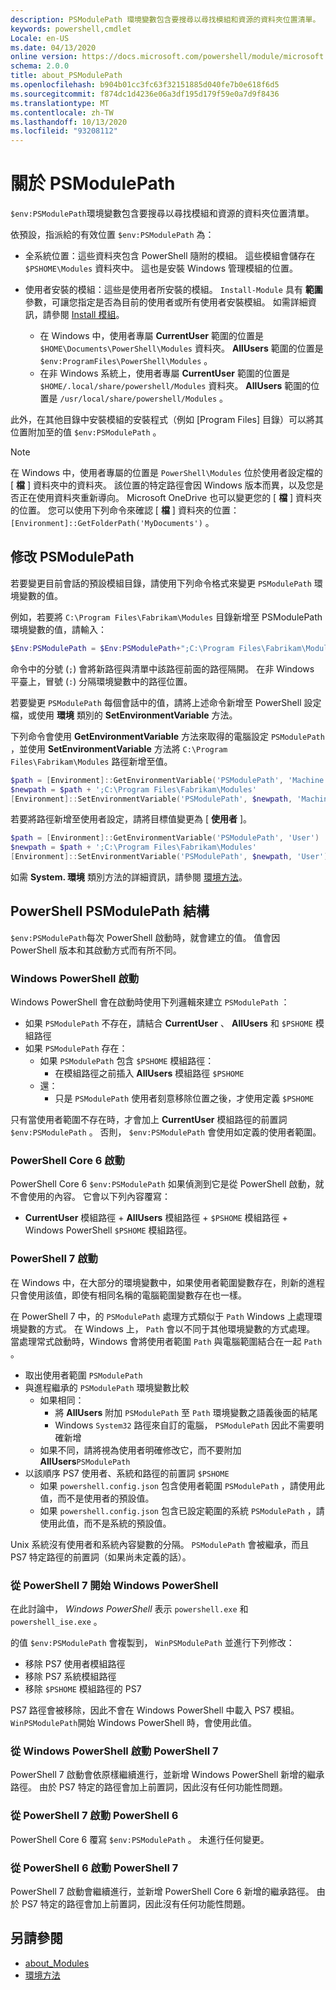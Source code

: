 ```yaml
---
description: PSModulePath 環境變數包含要搜尋以尋找模組和資源的資料夾位置清單。
keywords: powershell,cmdlet
Locale: en-US
ms.date: 04/13/2020
online version: https://docs.microsoft.com/powershell/module/microsoft.powershell.core/about/about_PSModulePath?view=powershell-7&WT.mc_id=ps-gethelp
schema: 2.0.0
title: about_PSModulePath
ms.openlocfilehash: b904b01cc3fc63f32151885d040fe7b0e618f6d5
ms.sourcegitcommit: f874dc1d4236e06a3df195d179f59e0a7d9f8436
ms.translationtype: MT
ms.contentlocale: zh-TW
ms.lasthandoff: 10/13/2020
ms.locfileid: "93208112"
---
```

# <a name="about-psmodulepath"></a>關於 PSModulePath

`$env:PSModulePath`環境變數包含要搜尋以尋找模組和資源的資料夾位置清單。

依預設，指派給的有效位置 `$env:PSModulePath` 為：

- 全系統位置：這些資料夾包含 PowerShell 隨附的模組。 這些模組會儲存在 `$PSHOME\Modules` 資料夾中。 這也是安裝 Windows 管理模組的位置。

- 使用者安裝的模組：這些是使用者所安裝的模組。
  `Install-Module` 具有 **範圍** 參數，可讓您指定是否為目前的使用者或所有使用者安裝模組。 如需詳細資訊，請參閱 [Install 模組](xref:PowerShellGet.Install-Module)。

  - 在 Windows 中，使用者專屬 **CurrentUser** 範圍的位置是 `$HOME\Documents\PowerShell\Modules` 資料夾。 **AllUsers** 範圍的位置是 `$env:ProgramFiles\PowerShell\Modules` 。
  - 在非 Windows 系統上，使用者專屬 **CurrentUser** 範圍的位置是 `$HOME/.local/share/powershell/Modules` 資料夾。 **AllUsers** 範圍的位置是 `/usr/local/share/powershell/Modules` 。

此外，在其他目錄中安裝模組的安裝程式（例如 [Program Files] 目錄）可以將其位置附加至的值 `$env:PSModulePath` 。

> [!NOTE]
> 在 Windows 中，使用者專屬的位置是 `PowerShell\Modules` 位於使用者設定檔的 [ **檔** ] 資料夾中的資料夾。 該位置的特定路徑會因 Windows 版本而異，以及您是否正在使用資料夾重新導向。 Microsoft OneDrive 也可以變更您的 [ **檔** ] 資料夾的位置。 您可以使用下列命令來確認 [ **檔** ] 資料夾的位置： `[Environment]::GetFolderPath('MyDocuments')` 。

## <a name="modifying-psmodulepath"></a>修改 PSModulePath

若要變更目前會話的預設模組目錄，請使用下列命令格式來變更 `PSModulePath` 環境變數的值。

例如，若要將 `C:\Program Files\Fabrikam\Modules` 目錄新增至 PSModulePath 環境變數的值，請輸入：

```powershell
$Env:PSModulePath = $Env:PSModulePath+";C:\Program Files\Fabrikam\Modules"
```

命令中的分號 (`;`) 會將新路徑與清單中該路徑前面的路徑隔開。 在非 Windows 平臺上，冒號 (`:`) 分隔環境變數中的路徑位置。

若要變更 `PSModulePath` 每個會話中的值，請將上述命令新增至 PowerShell 設定檔，或使用 **環境** 類別的 **SetEnvironmentVariable** 方法。

下列命令會使用 **GetEnvironmentVariable** 方法來取得的電腦設定 `PSModulePath` ，並使用 **SetEnvironmentVariable** 方法將 `C:\Program Files\Fabrikam\Modules` 路徑新增至值。

```powershell
$path = [Environment]::GetEnvironmentVariable('PSModulePath', 'Machine')
$newpath = $path + ';C:\Program Files\Fabrikam\Modules'
[Environment]::SetEnvironmentVariable('PSModulePath', $newpath, 'Machine')
```

若要將路徑新增至使用者設定，請將目標值變更為 [ **使用者** ]。

```powershell
$path = [Environment]::GetEnvironmentVariable('PSModulePath', 'User')
$newpath = $path + ';C:\Program Files\Fabrikam\Modules'
[Environment]::SetEnvironmentVariable('PSModulePath', $newpath, 'User')
```

如需 **System. 環境** 類別方法的詳細資訊，請參閱 [環境方法](/dotnet/api/system.environment)。

## <a name="powershell-psmodulepath-construction"></a>PowerShell PSModulePath 結構

`$env:PSModulePath`每次 PowerShell 啟動時，就會建立的值。
值會因 PowerShell 版本和其啟動方式而有所不同。

### <a name="windows-powershell-startup"></a>Windows PowerShell 啟動

Windows PowerShell 會在啟動時使用下列邏輯來建立 `PSModulePath` ：

- 如果 `PSModulePath` 不存在，請結合 **CurrentUser** 、 **AllUsers** 和 `$PSHOME` 模組路徑
- 如果 `PSModulePath` 存在：
  - 如果 `PSModulePath` 包含 `$PSHOME` 模組路徑：
    - 在模組路徑之前插入 **AllUsers** 模組路徑 `$PSHOME`
  - 還：
    - 只是 `PSModulePath` 使用者刻意移除位置之後，才使用定義 `$PSHOME`

只有當使用者範圍不存在時，才會加上 **CurrentUser** 模組路徑的前置詞 `$env:PSModulePath` 。 否則， `$env:PSModulePath` 會使用如定義的使用者範圍。

### <a name="powershell-core-6-startup"></a>PowerShell Core 6 啟動

PowerShell Core 6 `$env:PSModulePath` 如果偵測到它是從 PowerShell 啟動，就不會使用的內容。 它會以下列內容覆寫：

- **CurrentUser** 模組路徑 + **AllUsers** 模組路徑 + `$PSHOME` 模組路徑 + Windows PowerShell `$PSHOME` 模組路徑。

### <a name="powershell-7-startup"></a>PowerShell 7 啟動

在 Windows 中，在大部分的環境變數中，如果使用者範圍變數存在，則新的進程只會使用該值，即使有相同名稱的電腦範圍變數存在也一樣。

在 PowerShell 7 中，的 `PSModulePath` 處理方式類似于 `Path` Windows 上處理環境變數的方式。 在 Windows 上， `Path` 會以不同于其他環境變數的方式處理。 當處理常式啟動時，Windows 會將使用者範圍 `Path` 與電腦範圍結合在一起 `Path` 。

- 取出使用者範圍 `PSModulePath`
- 與進程繼承的 `PSModulePath` 環境變數比較
  - 如果相同：
    - 將 **AllUsers** 附加 `PSModulePath` 至 `Path` 環境變數之語義後面的結尾
    - Windows `System32` 路徑來自訂的電腦， `PSModulePath` 因此不需要明確新增
  - 如果不同，請將視為使用者明確修改它，而不要附加 **AllUsers**`PSModulePath`
- 以該順序 PS7 使用者、系統和路徑的前置詞 `$PSHOME`
  - 如果 `powershell.config.json` 包含使用者範圍 `PSModulePath` ，請使用此值，而不是使用者的預設值。
  - 如果 `powershell.config.json` 包含已設定範圍的系統 `PSModulePath` ，請使用此值，而不是系統的預設值。

Unix 系統沒有使用者和系統內容變數的分隔。
`PSModulePath` 會被繼承，而且 PS7 特定路徑的前置詞（如果尚未定義的話）。

### <a name="starting-windows-powershell-from-powershell-7"></a>從 PowerShell 7 開始 Windows PowerShell

在此討論中， _Windows PowerShell_ 表示 `powershell.exe` 和 `powershell_ise.exe` 。

的值 `$env:PSModulePath` 會複製到， `WinPSModulePath` 並進行下列修改：

- 移除 PS7 使用者模組路徑
- 移除 PS7 系統模組路徑
- 移除 `$PSHOME` 模組路徑的 PS7

PS7 路徑會被移除，因此不會在 Windows PowerShell 中載入 PS7 模組。 `WinPSModulePath`開始 Windows PowerShell 時，會使用此值。

### <a name="starting-powershell-7-from-windows-powershell"></a>從 Windows PowerShell 啟動 PowerShell 7

PowerShell 7 啟動會依原樣繼續進行，並新增 Windows PowerShell 新增的繼承路徑。 由於 PS7 特定的路徑會加上前置詞，因此沒有任何功能性問題。

### <a name="starting-powershell-6-from-powershell-7"></a>從 PowerShell 7 啟動 PowerShell 6

PowerShell Core 6 覆寫 `$env:PSModulePath` 。 未進行任何變更。

### <a name="starting-powershell-7-from-powershell-6"></a>從 PowerShell 6 啟動 PowerShell 7

PowerShell 7 啟動會繼續進行，並新增 PowerShell Core 6 新增的繼承路徑。 由於 PS7 特定的路徑會加上前置詞，因此沒有任何功能性問題。

## <a name="see-also"></a>另請參閱

- [about_Modules](about_Modules.md)
- [環境方法](/dotnet/api/system.environment)
